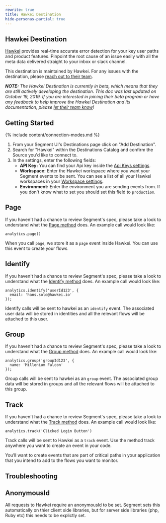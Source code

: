 ```yaml
---
rewrite: true
title: Hawkei Destination
hide-personas-partial: true
---
```


## Hawkei Destination


[Hawkei](https://hawkei.io/?utm_source=segmentio&utm_medium=docs&utm_campaign=partners) provides real-time accurate error detection for your key user paths and product features. Pinpoint the root cause of an issue easily with all the meta data delivered straight to your inbox or slack channel.

This destination is maintained by Hawkei. For any issues with the destination, please [reach out to their team](mailto:support@hawkei.io).

_**NOTE:** The Hawkei Destination is currently in beta, which means that they are still actively developing the destination. This doc was last updated on October 19, 2019. If you are interested in joining their beta program or have any feedback to help improve the Hawkei Destination and its documentation, please [let  their team know](mailto:support@hawkei.io)!_


## Getting Started

{% include content/connection-modes.md %}

1. From your Segment UI's Destinations page click on "Add Destination".
2. Search for "Hawkei" within the Destinations Catalog and confirm the Source you'd like to connect to.
3. In the settings, enter the following fields:
    * **API Key:** You can find your Api key inside the [Api Keys settings](https://app.hawkei.io/settings/api_keys).
    * **Workspace:** Enter the Hawkei workspace where you want your Segment events to be sent. You can see a list of all your Hawkei workspaces in your [Workspace settings](https://app.hawkei.io/settings/spaces).
    * **Environment:** Enter the environment you are sending events from. If you don't know what to set you should set this field to `production`.


## Page

If you haven't had a chance to review Segment's spec, please take a look to understand what the [Page method](https://segment.com/docs/spec/page/) does. An example call would look like:

```
analytics.page()
```

When you call `page`, we store it as a `page` event inside Hawkei. You can use this event to create your flows.


## Identify

If you haven't had a chance to review Segment's spec, please take a look to understand what the [Identify method](https://segment.com/docs/spec/identify/) does. An example call would look like:

```
analytics.identify('userId123', {
  email: 'hans.solo@hawkei.io'
});
```

Identify calls will be sent to hawkei as an `identify` event. The associated user data will be stored in identities and all the relevant flows will be attached to this user.

## Group

If you haven't had a chance to review Segment's spec, please take a look to understand what the [Group method](https://segment.com/docs/spec/group/) does. An example call would look like:

```
analytics.group('groupId123', {
  name: 'Millenium Falcon'
});
```

Group calls will be sent to hawkei as an `group` event. The associated group data will be stored in groups and all the relevant flows will be attached to this group.


## Track

If you haven't had a chance to review Segment's spec, please take a look to understand what the [Track method](https://segment.com/docs/spec/track/) does. An example call would look like:

```
analytics.track('Clicked Login Button')
```

Track calls will be sent to Hawkei as a `track` event. Use the method track anywhere you want to create an event in your code.

You’ll want to create events that are part of critical paths in your application that you intend to add to the flows you want to monitor.

## Troubleshooting

## AnonymousId

All requests to Hawkei require an anonymousId to be set. Segment sets this automatically on thier client side libraries, but for server side libraries (php, Ruby etc) this needs to be explictly set.
